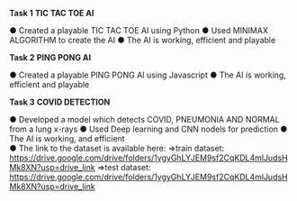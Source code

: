 **Task 1**
**TIC TAC TOE AI**
 
 ● Created a playable TIC TAC TOE AI using Python
 ● Used MINIMAX ALGORITHM to create the AI
 ● The AI is working, efficient and playable


**Task 2**
**PING PONG AI**
 
 ● Created a playable PING PONG AI using Javascript 
 ● The AI is working, efficient and playable



**Task 3**
**COVID DETECTION**
 
 ● Developed a model which detects COVID, PNEUMONIA AND NORMAL from a lung x-rays
 ● Used Deep learning and CNN nodels for prediction
 ● The AI is working, and efficient  
 ● The link to the dataset is available here: 
   =>train dataset: https://drive.google.com/drive/folders/1ygyGhLYJEM9sf2CqKDL4mlJudsHMk8XN?usp=drive_link
   =>test dataset: https://drive.google.com/drive/folders/1ygyGhLYJEM9sf2CqKDL4mlJudsHMk8XN?usp=drive_link
